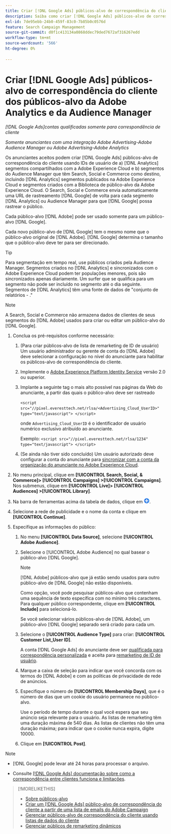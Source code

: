 ```yaml
---
title: Criar [!DNL Google Ads] públicos-alvo de correspondência do cliente de [!DNL Adobe] públicos-alvo
description: Saiba como criar [!DNL Google Ads] públicos-alvo de correspondência do cliente a partir dos públicos-alvo existentes da Adobe Analytics e da Audience Manager.
exl-id: 7de95ebb-24b0-459f-83c0-7b85b0c0576d
feature: Search Campaign Management
source-git-commit: d0f1c413134a0868ddec79ded7672af316267edd
workflow-type: tm+mt
source-wordcount: '566'
ht-degree: 0%

---
```


# Criar [!DNL Google Ads] públicos-alvo de correspondência do cliente dos públicos-alvo da Adobe Analytics e da Audience Manager

*[!DNL Google Ads]contas qualificadas somente para correspondência de cliente*

*Somente anunciantes com uma integração Adobe Advertising-Adobe Audience Manager ou Adobe Advertising-Adobe Analytics*

Os anunciantes aceitos podem criar [!DNL Google Ads] públicos-alvo de correspondência do cliente usando IDs de usuário de a) [!DNL Analytics] segmentos compartilhados com a Adobe Experience Cloud e b) segmentos do Audience Manager que têm Search, Social e Commerce como destino, incluindo [!DNL Analytics] segmentos publicados na Adobe Experience Cloud e segmentos criados com a Biblioteca de público-alvo da Adobe Experience Cloud. O Search, Social e Commerce envia automaticamente uma URL de rastreamento [!DNL Google] de volta para cada segmento [!DNL Analytics] ou Audience Manager para que [!DNL Google] possa rastrear o público.

Cada público-alvo [!DNL Adobe] pode ser usado somente para um público-alvo [!DNL Google].

Cada novo público-alvo de [!DNL Google] tem o mesmo nome que o público-alvo original de [!DNL Adobe]. [!DNL Google] determina o tamanho que o público-alvo deve ter para ser direcionado.

>[!TIP]
>
>Para segmentação em tempo real, use públicos criados pela Audience Manager. Segmentos criados no [!DNL Analytics] e sincronizados com o Adobe Experience Cloud podem ter populações menores, pois são sincronizados apenas diariamente. Um surfer que se qualifica para um segmento não pode ser incluído no segmento até o dia seguinte. Segmentos de [!DNL Analytics] têm uma fonte de dados de &quot;conjunto de relatórios - .&quot;

>[!NOTE]
>
>A Search, Social e Commerce não armazena dados de clientes de seus segmentos do [!DNL Adobe] usados para criar ou editar um público-alvo do [!DNL Google].

1. Conclua os pré-requisitos conforme necessário:

   1. (Para criar públicos-alvo de lista de remarketing de ID de usuário) Um usuário administrador ou gerente de conta do [!DNL Adobe] deve selecionar a configuração no nível do anunciante para habilitar os públicos-alvo de correspondência do cliente.

   1. Implemente o [Adobe Experience Platform Identity Service](https://experienceleague.adobe.com/docs/id-service/using/home.html?lang=pt-BR) versão 2.0 ou superior.

   1. Implante a seguinte tag o mais alto possível nas páginas da Web do anunciante, a partir das quais o público-alvo deve ser rastreado

      `<script src="//pixel.everesttech.net/rlsa/<Advertising_Cloud_UserID>" type="text/javascript"> </script>`

      onde `Advertising_Cloud_UserID` é o identificador de usuário numérico exclusivo atribuído ao anunciante.

      Exemplo: `<script src="//pixel.everesttech.net/rlsa/1234" type="text/javascript"> </script>`

   1. (Se ainda não tiver sido concluído) Um usuário autorizado deve configurar a conta do anunciante para [sincronizar com a conta da organização do anunciante no Adobe Experience Cloud](/help/search-social-commerce/admin/sync-adobe-audiences.md).

1. No menu principal, clique em **[!UICONTROL Search, Social, & Commerce]> [!UICONTROL Campaigns] >[!UICONTROL Campaigns]**. Nos submenus, clique em **[!UICONTROL Live]> [!UICONTROL Audiences] >[!UICONTROL Library]**.

1. Na barra de ferramentas acima da tabela de dados, clique em ![Criar](/help/search-social-commerce/assets/add.png "Criar").

1. Selecione a rede de publicidade e o nome da conta e clique em **[!UICONTROL Continue]**.

1. Especifique as informações do público:

   1. No menu **[!UICONTROL Data Source]**, selecione **[!UICONTROL Adobe Audience]**.

   1. Selecione o [!UICONTROL Adobe Audience] no qual basear o público-alvo [!DNL Google].

      >[!NOTE]
      >
      >[!DNL Adobe] públicos-alvo que já estão sendo usados para outro público-alvo de [!DNL Google] não estão disponíveis.

      Como opção, você pode pesquisar públicos-alvo que contenham uma sequência de texto específica com no mínimo três caracteres. Para qualquer público correspondente, clique em **[!UICONTROL Include]** para selecioná-lo.

      Se você selecionar vários públicos-alvo de [!DNL Adobe], um público-alvo [!DNL Google] separado será criado para cada um.

   1. Selecione o **[!UICONTROL Audience Type]** para criar: **[!UICONTROL Customer List_User ID]**.

      A conta [!DNL Google Ads] do anunciante deve ser [qualificada para correspondência personalizada](https://support.google.com/adspolicy/answer/6299717) e aceita para [remarketing de ID de usuário](https://support.google.com/google-ads/answer/9199250).

   1. Marque a caixa de seleção para indicar que você concorda com os termos do [!DNL Adobe] e com as políticas de privacidade de rede de anúncios.

   1. Especifique o número de **[!UICONTROL Membership Days]**, que é o número de dias que um cookie do usuário permanece no público-alvo.

      Use o período de tempo durante o qual você espera que seu anúncio seja relevante para o usuário. As listas de remarketing têm uma duração máxima de 540 dias. As listas de clientes não têm uma duração máxima; para indicar que o cookie nunca expira, digite 10000.

   1. Clique em **[!UICONTROL Post]**.

>[!NOTE]
>
>* [!DNL Google] pode levar até 24 horas para processar o arquivo.
>
>* Consulte [[!DNL Google Ads] documentação sobre como a correspondência entre clientes funciona e limitações](https://support.google.com/displayvideo/answer/9539301).

>[!MORELIKETHIS]
>
>* [Sobre públicos-alvo](audience-about.md)
>* [Criar um [!DNL Google Ads] público-alvo de correspondência do cliente a partir de uma lista de emails do Adobe Campaign](google-audience-from-campaign-email-list.md)
>* [Gerenciar públicos-alvo de correspondência do cliente usando listas de dados do cliente](audience-from-customer-data-list.md)
>* [Gerenciar públicos de remarketing dinâmicos](audience-dynamic-remarketing-manage.md)
